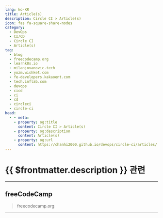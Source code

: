```yaml
---
lang: ko-KR
title: Article(s)
description: Circle CI > Article(s)
icon: fas fa-square-share-nodes
category:
  - DevOps
  - CI/CD
  - Circle CI
  - Article(s)
tag:
  - blog
  - freecodecamp.org
  - learnk8s.io
  - milanjovanovic.tech
  - yozm.wishket.com
  - fe-developers.kakaoent.com
  - tech.inflab.com
  - devops
  - cicd
  - ci
  - cd
  - circleci
  - circle-ci
head:
  - - meta:
    - property: og:title
      content: Circle CI > Article(s)
    - property: og:description
      content: Article(s)
    - property: og:url
      content: https://chanhi2000.github.io/devops/circle-ci/articles/
---
```


# {{ $frontmatter.description }} 관련

<SiteInfo
  name="freeCodeCamp Programming Tutorials: Python, JavaScript, Git & More"
  desc="Browse thousands of programming tutorials written by experts. Learn Web Development, Data Science, DevOps, Security, and get developer career advice."
  url="https://freecodecamp.org/news/"
  logo="https://cdn.freecodecamp.org/universal/favicons/favicon.ico"
  preview="https://cdn.freecodecamp.org/platform/universal/fcc_meta_1920X1080-indigo.png"/>

---

## <VPIcon icon="fa-brands fa-free-code-camp"/>freeCodeCamp

> freecodecamp.org

---

<TagLinks />